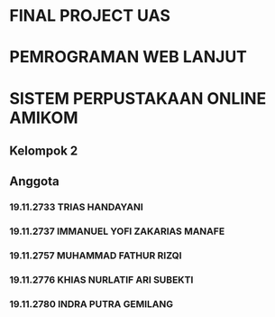 # FINAL PROJECT UAS
# PEMROGRAMAN WEB LANJUT
# SISTEM PERPUSTAKAAN ONLINE AMIKOM

## Kelompok 2
## Anggota

### 19.11.2733 TRIAS HANDAYANI
### 19.11.2737 IMMANUEL YOFI ZAKARIAS MANAFE
### 19.11.2757 MUHAMMAD FATHUR RIZQI
### 19.11.2776 KHIAS NURLATIF ARI SUBEKTI
### 19.11.2780 INDRA PUTRA GEMILANG
